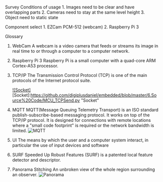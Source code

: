 Survey
  Conditions of usage
    1. Images need to be clear and have overlapping parts
    2. Cameras need to stay at the same level height
    3. Object need to static state
    
  Component select
    1. EZCam PCM-512 (webcam)
    2. Raspberry Pi 3

Glossary
  1. WebCam
     A webcam is a video camera that feeds or streams its image in real time to or through a computer to a computer network.
     
  2. Raspberry Pi 3
     Raspberry Pi is a small computer with a quad-core ARM Cortex-A53 processor.
     
  3. TCP/IP
     The Transmission Control Protocol (TCP) is one of the main protocols of the Internet protocol suite.
     
     [![Socket]](https://github.com/digiplusdaniel/embedded/blob/master/2.Analysis/Socket_Breakdown.png)
     [Socket]:https://github.com/digiplusdaniel/embedded/blob/master/6.Source%20Code/MCU_TCPSend.py "Socket"


  4. MQTT
     MQTT(Message Queuing Telemetry Transport) is an ISO standard publish-subscribe-based messaging protocol. It works on top of the  
     TCP/IP protocol. It is designed for connections with remote locations where a "small code footprint" is required or the network 
     bandwidth is limited.
     ![MQTT](https://github.com/digiplusdaniel/embedded/blob/master/2.Analysis/MQTT_Breakdown.png)
     
  5. UI
     The means by which the user and a computer system interact, in particular the use of input devices and software
     
  6. SURF
     Speeded Up Robust Features (SURF) is a patented local feature detector and descriptor.
     
  7. Panorama Stitching
     An unbroken view of the whole region surrounding an observer.
     ![Panorama](https://github.com/digiplusdaniel/embedded/blob/master/2.Analysis/Panorama_Breakdown.png)
